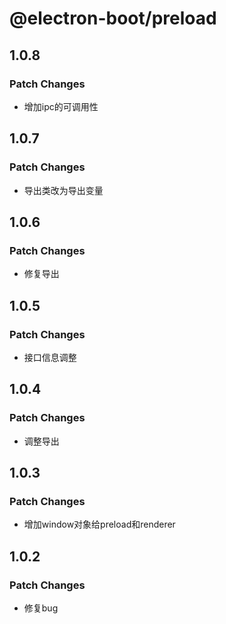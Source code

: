 # @electron-boot/preload

## 1.0.8

### Patch Changes

- 增加ipc的可调用性

## 1.0.7

### Patch Changes

- 导出类改为导出变量

## 1.0.6

### Patch Changes

- 修复导出

## 1.0.5

### Patch Changes

- 接口信息调整

## 1.0.4

### Patch Changes

- 调整导出

## 1.0.3

### Patch Changes

- 增加window对象给preload和renderer

## 1.0.2

### Patch Changes

- 修复bug
